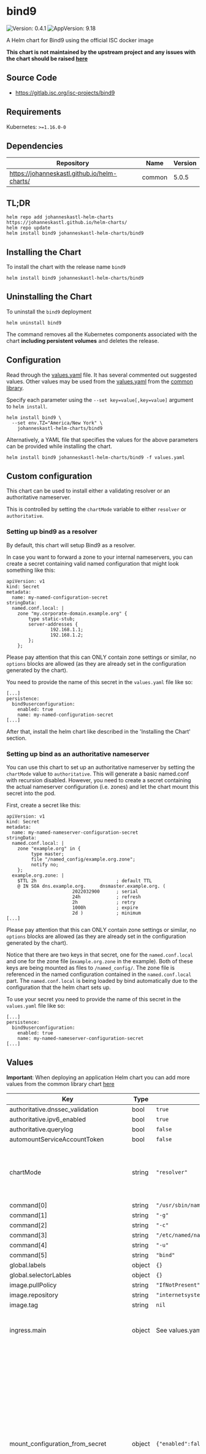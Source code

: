 # bind9

![Version: 0.4.1](https://img.shields.io/badge/Version-0.4.1-informational?style=flat-square) ![AppVersion: 9.18](https://img.shields.io/badge/AppVersion-9.18-informational?style=flat-square)

A Helm chart for Bind9 using the official ISC docker image

**This chart is not maintained by the upstream project and any issues with the chart should be raised [here](https://github.com/johanneskastl/helm-charts/issues/)**

## Source Code

* <https://gitlab.isc.org/isc-projects/bind9>

## Requirements

Kubernetes: `>=1.16.0-0`

## Dependencies

| Repository | Name | Version |
|------------|------|---------|
| https://johanneskastl.github.io/helm-charts/ | common | 5.0.5 |

## TL;DR

```console
helm repo add johanneskastl-helm-charts https://johanneskastl.github.io/helm-charts/
helm repo update
helm install bind9 johanneskastl-helm-charts/bind9
```

## Installing the Chart

To install the chart with the release name `bind9`

```console
helm install bind9 johanneskastl-helm-charts/bind9
```

## Uninstalling the Chart

To uninstall the `bind9` deployment

```console
helm uninstall bind9
```

The command removes all the Kubernetes components associated with the chart **including persistent volumes** and deletes the release.

## Configuration

Read through the [values.yaml](./values.yaml) file. It has several commented out suggested values.
Other values may be used from the [values.yaml](https://github.com/johanneskastl/helm-charts/tree/main/charts/common/values.yaml) from the [common library](https://github.com/johanneskastl/helm-charts/tree/main/charts/common).

Specify each parameter using the `--set key=value[,key=value]` argument to `helm install`.

```console
helm install bind9 \
  --set env.TZ="America/New York" \
    johanneskastl-helm-charts/bind9
```

Alternatively, a YAML file that specifies the values for the above parameters can be provided while installing the chart.

```console
helm install bind9 johanneskastl-helm-charts/bind9 -f values.yaml
```

## Custom configuration

This chart can be used to install either a validating resolver or an
authoritative nameserver.

This is controlled by setting the `chartMode` variable to either `resolver` or
`authoritative`.

### Setting up bind9 as a resolver

By default, this chart will setup Bind9 as a resolver.

In case you want to forward a zone to your internal nameservers, you can create a secret containing valid named configuration that might look something like this:

```
apiVersion: v1
kind: Secret
metadata:
  name: my-named-configuration-secret
stringData:
  named.conf.local: |
    zone "my.corporate-domain.example.org" {
        type static-stub;
        server-addresses {
                192.168.1.1;
                192.168.1.2;
        };
    };
```

Please pay attention that this can ONLY contain zone settings or similar, no `options` blocks are allowed (as they are already set in the configuration generated by the chart).

You need to provide the name of this secret in the `values.yaml` file like so:

```
[...]
persistence:
  bind9userconfiguration:
    enabled: true
    name: my-named-configuration-secret
[...]
```

After that, install the helm chart like described in the 'Installing the Chart' section.

### Setting up bind as an authoritative nameserver

You can use this chart to set up an authoritative nameserver by setting the `chartMode` value to `authoritative`. This will generate a basic named.conf with recursion disabled. However, you need to create a secret containing the actual nameserver configuration (i.e. zones) and let the chart mount this secret into the pod.

First, create a secret like this:

```
apiVersion: v1
kind: Secret
metadata:
  name: my-named-nameserver-configuration-secret
stringData:
  named.conf.local: |
    zone "example.org" in {
         type master;
         file "/named_config/example.org.zone";
         notify no;
    };
  example.org.zone: |
    $TTL 2h                             ; default TTL
    @ IN SOA dns.example.org.     dnsmaster.example.org. (
                        2022032900      ; serial
                        24h             ; refresh
                        2h              ; retry
                        1000h           ; expire
                        2d )            ; minimum
[...]
```

Please pay attention that this can ONLY contain zone settings or similar, no `options` blocks are allowed (as they are already set in the configuration generated by the chart).

Notice that there are two keys in that secret, one for the `named.conf.local` and one for the zone file (`example.org.zone` in the example). Both of these keys are being mounted as files to `/named_config/`.
The zone file is referenced in the named configuration contained in the `named.conf.local` part. The `named.conf.local` is being loaded by bind automatically due to the configuration that the helm chart sets up.

To use your secret you need to provide the name of this secret in the `values.yaml` file like so:

```
[...]
persistence:
  bind9userconfiguration:
    enabled: true
    name: my-named-nameserver-configuration-secret
[...]
```

## Values

**Important**: When deploying an application Helm chart you can add more values from the common library chart [here](https://github.com/johanneskastl/helm-charts/tree/main/charts/common)

| Key | Type | Default | Description |
|-----|------|---------|-------------|
| authoritative.dnssec_validation | bool | `true` |  |
| authoritative.ipv6_enabled | bool | `true` |  |
| authoritative.querylog | bool | `false` |  |
| automountServiceAccountToken | bool | `false` |  |
| chartMode | string | `"resolver"` |  Possible values: 'resolver': set up a resolver 'authoritative': set up an authoritative nameserver |
| command[0] | string | `"/usr/sbin/named"` |  |
| command[1] | string | `"-g"` |  |
| command[2] | string | `"-c"` |  |
| command[3] | string | `"/etc/named/named.conf"` |  |
| command[4] | string | `"-u"` |  |
| command[5] | string | `"bind"` |  |
| global.labels | object | `{}` |  |
| global.selectorLables | object | `{}` |  |
| image.pullPolicy | string | `"IfNotPresent"` | image pull policy |
| image.repository | string | `"internetsystemsconsortium/bind9"` | image repository |
| image.tag | string | `nil` | image tag |
| ingress.main | object | See values.yaml | Enable and configure ingress settings for the chart under this key. |
| mount_configuration_from_secret | object | `{"enabled":false,"secretName":"my-secret"}` |  To enhance the basic configuration of this chart, you can create a secret containing one key called 'named.conf.local' containing your bind9 resolver or nameserver configuration ATTENTION: This must not contain an `options` block, only zone settings            or similar are allowed Example: ``` apiVersion: v1 kind: Secret metadata:   name: my-secret stringData:   named.conf.local: |     zone "my.corporate-domain.example.org" {         type static-stub;         server-addresses {                 192.168.1.1;                 192.168.1.2;         };     }; ``` |
| persistence | object | See values.yaml | Configure persistence settings for the chart under this key. |
| podSecurityContext.fsGroup | int | `106` |  |
| probes.liveness.custom | bool | `true` |  |
| probes.liveness.enabled | bool | `true` |  |
| probes.liveness.spec.tcpSocket.port | int | `5053` |  |
| probes.readiness.custom | bool | `true` |  |
| probes.readiness.enabled | bool | `true` |  |
| probes.readiness.spec.tcpSocket.port | int | `5053` |  |
| probes.startup.custom | bool | `true` |  |
| probes.startup.enabled | bool | `true` |  |
| probes.startup.spec.initialDelaySeconds | int | `10` |  |
| probes.startup.spec.tcpSocket.port | int | `5053` |  |
| resolver | object | `{"dnssec_validation":true,"forwarders":["80.241.218.68","159.69.114.157","176.9.93.198"],"ipv6_enabled":true,"querylog":false}` |  and add forwarders and options as you see fit |
| service.dns-tcp.annotations | object | `{}` |  |
| service.dns-tcp.enabled | bool | `true` |  |
| service.dns-tcp.labels | object | `{}` |  |
| service.dns-tcp.nameOverride | string | `"dns-tcp"` |  |
| service.dns-tcp.ports.dns-tcp.enabled | bool | `true` |  |
| service.dns-tcp.ports.dns-tcp.port | int | `53` |  |
| service.dns-tcp.ports.dns-tcp.protocol | string | `"TCP"` |  |
| service.dns-tcp.ports.dns-tcp.targetPort | int | `5053` |  |
| service.dns-tcp.type | string | `"ClusterIP"` |  |
| service.dns-udp.annotations | object | `{}` |  |
| service.dns-udp.enabled | bool | `true` |  |
| service.dns-udp.labels | object | `{}` |  |
| service.dns-udp.ports.dns-udp.enabled | bool | `true` |  |
| service.dns-udp.ports.dns-udp.port | int | `53` |  |
| service.dns-udp.ports.dns-udp.protocol | string | `"UDP"` |  |
| service.dns-udp.ports.dns-udp.targetPort | int | `5053` |  |
| service.dns-udp.type | string | `"ClusterIP"` |  |
| service.main.enabled | bool | `false` |  |
| serviceAccount.create | bool | `true` |  |

## Changelog

All notable changes to this Helm chart will be documented in this file.

The format is based on [Keep a Changelog](https://keepachangelog.com/en/1.0.0/),
and this project adheres to [Semantic Versioning](https://semver.org/spec/v2.0.0.html).

### Version 0.4.1

#### Added

N/A

#### Changed

N/A

#### Fixed

* fix IPv6 syntax in named.conf secrets

### Version 0.4.0

#### Added

N/A

#### Changed

* first version of the chart in this repository

#### Fixed

N/A

## Support

Open an [issue](https://github.com/johanneskastl/helm-charts/issues/).

----------------------------------------------
Autogenerated from chart metadata using [helm-docs v0.1.1](https://github.com/k8s-at-home/helm-docs/releases/v0.1.1)
